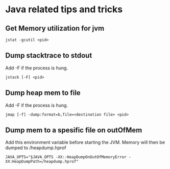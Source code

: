 # Java related tips and tricks

## Get Memory utilization for jvm
```
jstat -gcutil <pid>
```

## Dump stacktrace to stdout
Add -F if the process is hung.
```
jstack [-F] <pid>
```

## Dump heap mem to file
Add -F if the process is hung.
```
jmap [-f] -dump:format=b,file=<destination file> <pid>
```

## Dump mem to a spesific file on outOfMem
Add this environment variable before starting the JVM. Memory will then be dumped to /heapdump.hprof
```
JAVA_OPTS="$JAVA_OPTS -XX:-HeapDumpOnOutOfMemoryError -XX:HeapDumpPath=/heapdump.hprof"
```

